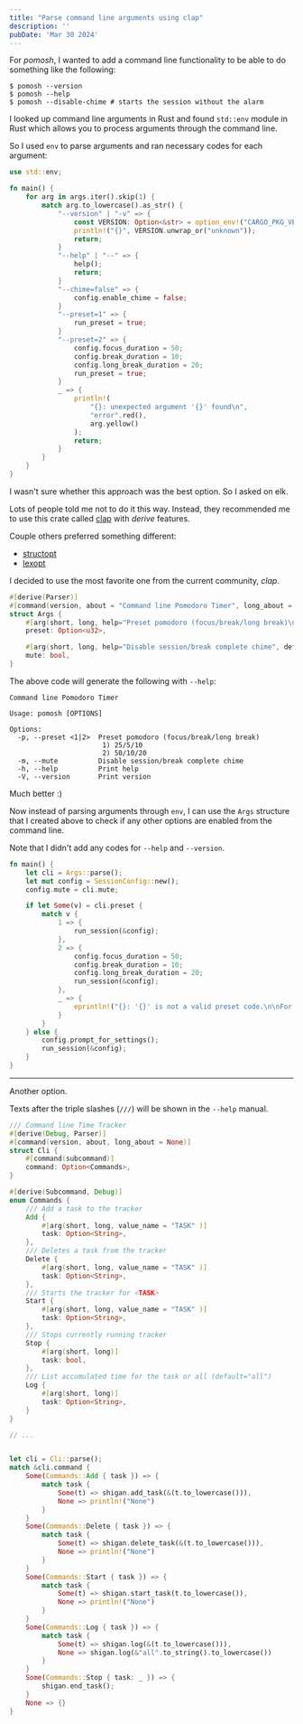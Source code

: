 ```yaml
---
title: "Parse command line arguments using clap"
description: ''
pubDate: 'Mar 30 2024'
---
```


For _pomosh_, I wanted to add a command line functionality to be able to do something like the following:

```shell
$ pomosh --version
$ pomosh --help
$ pomosh --disable-chime # starts the session without the alarm
```

I looked up command line arguments in Rust and found `std::env` module in Rust which allows you to process arguments through the command line.

So I used `env` to parse arguments and ran necessary codes for each argument:
```rust
use std::env;

fn main() {
    for arg in args.iter().skip(1) {
        match arg.to_lowercase().as_str() {
            "--version" | "-v" => {
                const VERSION: Option<&str> = option_env!("CARGO_PKG_VERSION");
                println!("{}", VERSION.unwrap_or("unknown"));
                return;
            }
            "--help" | "--" => {
                help();
                return;
            }
            "--chime=false" => {
                config.enable_chime = false;
            }
            "--preset=1" => {
                run_preset = true;
            }
            "--preset=2" => {
                config.focus_duration = 50;
                config.break_duration = 10;
                config.long_break_duration = 20;
                run_preset = true;
            }
            _ => {
                println!(
                    "{}: unexpected argument '{}' found\n",
                    "error".red(),
                    arg.yellow()
                );
                return;
            }
        }
    }
}
```

I wasn't sure whether this approach was the best option. So I asked on elk.

Lots of people told me not to do it this way. Instead, they recommended me to use this crate called [clap](https://docs.rs/clap/latest/clap/index.html) with _derive_ features.

Couple others preferred something different:
- [structopt](https://crates.io/crates/structopt)
- [lexopt](https://docs.rs/lexopt/latest/lexopt/)

I decided to use the most favorite one from the current community, _clap_.

```rust
#[derive(Parser)]
#[command(version, about = "Command line Pomodoro Timer", long_about = None)]
struct Args {
    #[arg(short, long, help="Preset pomodoro (focus/break/long break)\n 1) 25/5/10\n 2) 50/10/20", value_name = "1|2" )]
    preset: Option<u32>,

    #[arg(short, long, help="Disable session/break complete chime", default_value_t = false)]
    mute: bool,
}
```

The above code will generate the following with `--help`:

```textfile
Command line Pomodoro Timer

Usage: pomosh [OPTIONS]

Options:
  -p, --preset <1|2>  Preset pomodoro (focus/break/long break)
                       1) 25/5/10
                       2) 50/10/20
  -m, --mute          Disable session/break complete chime
  -h, --help          Print help
  -V, --version       Print version
```

Much better :)

Now instead of parsing arguments through `env`, I can use the `Args` structure that I created above to check if any other options are enabled from the command line.

Note that I didn't add any codes for `--help` and `--version`.

```rust
fn main() {
    let cli = Args::parse();
    let mut config = SessionConfig::new();
    config.mute = cli.mute;

    if let Some(v) = cli.preset {
        match v {
            1 => {
                run_session(&config);
            },
            2 => {
                config.focus_duration = 50;
                config.break_duration = 10;
                config.long_break_duration = 20;
                run_session(&config);
            },
            _ => {
                eprintln!("{}: '{}' is not a valid preset code.\n\nFor more information, try 'pomosh --help'", "error".red(), v);
            }
        }
    } else {
        config.prompt_for_settings();
        run_session(&config);
    }
}

```

---

Another option.

Texts after the triple slashes (`///`) will be shown in the `--help` manual.

```rust
/// Command line Time Tracker
#[derive(Debug, Parser)]
#[command(version, about, long_about = None)]
struct Cli {
    #[command(subcommand)]
    command: Option<Commands>,
}

#[derive(Subcommand, Debug)]
enum Commands {
    /// Add a task to the tracker
    Add {
        #[arg(short, long, value_name = "TASK" )]
        task: Option<String>,
    },
    /// Deletes a task from the tracker
    Delete {
        #[arg(short, long, value_name = "TASK" )]
        task: Option<String>,
    },
    /// Starts the tracker for <TASK>
    Start {
        #[arg(short, long, value_name = "TASK" )]
        task: Option<String>,
    },
    /// Stops currently running tracker
    Stop {
        #[arg(short, long)]
        task: bool,
    },
    /// List accumulated time for the task or all (default="all")
    Log {
        #[arg(short, long)]
        task: Option<String>,
    }
}

// ...


let cli = Cli::parse();
match &cli.command {
    Some(Commands::Add { task }) => {
        match task {
            Some(t) => shigan.add_task(&(t.to_lowercase())),
            None => println!("None")
        }
    }
    Some(Commands::Delete { task }) => {
        match task {
            Some(t) => shigan.delete_task(&(t.to_lowercase())),
            None => println!("None")
        }
    }
    Some(Commands::Start { task }) => {
        match task {
            Some(t) => shigan.start_task(t.to_lowercase()),
            None => println!("None")
        }
    }
    Some(Commands::Log { task }) => {
        match task {
            Some(t) => shigan.log(&(t.to_lowercase())),
            None => shigan.log(&"all".to_string().to_lowercase())
        }
    }
    Some(Commands::Stop { task: _ }) => {
        shigan.end_task();
    }
    None => {}
}
```